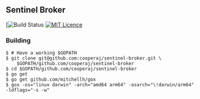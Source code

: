 Sentinel Broker
--

[![Build Status](https://travis-ci.org/cooperaj/sentinel-broker.svg?branch=master) [![MIT Licence](https://badges.frapsoft.com/os/mit/mit.svg?v=103)](https://opensource.org/licenses/mit-license.php)

### Building
```shell
$ # Have a working $GOPATH
$ git clone git@github.com:cooperaj/sentinel-broker.git \
    $GOPATH/github.com/cooperaj/sentinel-broker
$ cd $GOPATH/github.com/cooperaj/sentinel-broker
$ go get
$ go get github.com/mitchellh/gox
$ gox -os="linux darwin" -arch="amd64 arm64" -osarch="\!darwin/arm64" -ldflags="-s -w"
```
